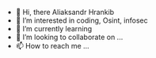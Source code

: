 - 👋 Hi, there Aliaksandr Hrankib
- 👀 I’m interested in coding, Osint, infosec
- 🌱 I’m currently learning 
- 💞️ I’m looking to collaborate on ...
- 📫 How to reach me ...
